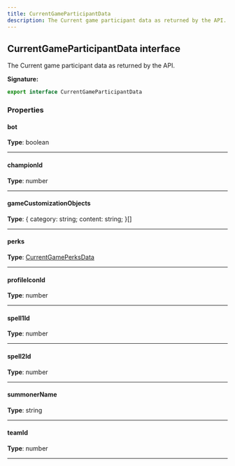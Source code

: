 ```yaml
---
title: CurrentGameParticipantData
description: The Current game participant data as returned by the API.
---
```


## CurrentGameParticipantData interface

The Current game participant data as returned by the API.

**Signature:**

```ts
export interface CurrentGameParticipantData 
```

### Properties

#### bot



**Type**: boolean

---

#### championId



**Type**: number

---

#### gameCustomizationObjects



**Type**: {         category: string;         content: string;     }[]

---

#### perks



**Type**: [CurrentGamePerksData](/shieldbow/api/CurrentGamePerksData.md)

---

#### profileIconId



**Type**: number

---

#### spell1Id



**Type**: number

---

#### spell2Id



**Type**: number

---

#### summonerName



**Type**: string

---

#### teamId



**Type**: number

---

